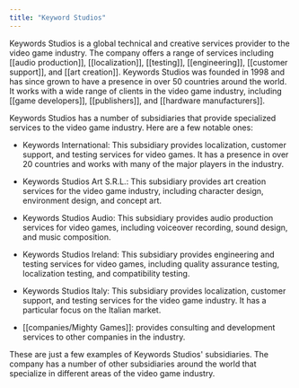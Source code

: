 ```yaml
---
title: "Keyword Studios"
---
```


Keywords Studios is a global technical and creative services provider to the video game industry. The company offers a range of services including [[audio production]], [[localization]], [[testing]], [[engineering]], [[customer support]], and [[art creation]]. Keywords Studios was founded in 1998 and has since grown to have a presence in over 50 countries around the world. It works with a wide range of clients in the video game industry, including [[game developers]], [[publishers]], and [[hardware manufacturers]].

Keywords Studios has a number of subsidiaries that provide specialized services to the video game industry. Here are a few notable ones:

-   Keywords International: This subsidiary provides localization, customer support, and testing services for video games. It has a presence in over 20 countries and works with many of the major players in the industry.
    
-   Keywords Studios Art S.R.L.: This subsidiary provides art creation services for the video game industry, including character design, environment design, and concept art.
    
-   Keywords Studios Audio: This subsidiary provides audio production services for video games, including voiceover recording, sound design, and music composition.
    
-   Keywords Studios Ireland: This subsidiary provides engineering and testing services for video games, including quality assurance testing, localization testing, and compatibility testing.
    
-   Keywords Studios Italy: This subsidiary provides localization, customer support, and testing services for the video game industry. It has a particular focus on the Italian market.
    
- [[companies/Mighty Games]]: provides consulting and development services to other companies in the industry.

These are just a few examples of Keywords Studios' subsidiaries. The company has a number of other subsidiaries around the world that specialize in different areas of the video game industry.